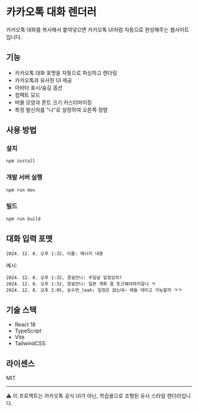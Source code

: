 # 카카오톡 대화 렌더러

카카오톡 대화를 복사해서 붙여넣으면 카카오톡 UI처럼 자동으로 완성해주는 웹사이트입니다.

## 기능

- 카카오톡 대화 포맷을 자동으로 파싱하고 렌더링
- 카카오톡과 유사한 UI 제공
- 아바타 표시/숨김 옵션
- 컴팩트 모드
- 버블 모양과 폰트 크기 커스터마이징
- 특정 발신자를 "나"로 설정하여 오른쪽 정렬

## 사용 방법

### 설치

```bash
npm install
```

### 개발 서버 실행

```bash
npm run dev
```

### 빌드

```bash
npm run build
```

## 대화 입력 포맷

```
2024. 12. 8. 오후 1:32, 이름: 메시지 내용
```

예시:
```
2024. 12. 8. 오후 1:32, 경설언니: 주일날 일정있어?
2024. 12. 8. 오후 1:32, 경설언니: 일본 계획 좀 토크해야하지않나 ㅋ
2024. 12. 8. 오후 2:05, 송수연_leah: 일정은 없는데~ 애들 데리고 가능할까 ㅋㅋ
```

## 기술 스택

- React 18
- TypeScript
- Vite
- TailwindCSS

## 라이센스

MIT

---

⚠️ 이 프로젝트는 카카오톡 공식 UI가 아닌, 학습용으로 조형된 유사 스타일 렌더러입니다.

